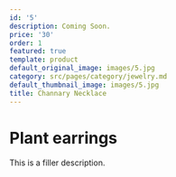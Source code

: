 ```yaml
---
id: '5'
description: Coming Soon.
price: '30'
order: 1
featured: true
template: product
default_original_image: images/5.jpg
category: src/pages/category/jewelry.md
default_thumbnail_image: images/5.jpg
title: Channary Necklace
---
```

# Plant earrings

This is a filler description.
